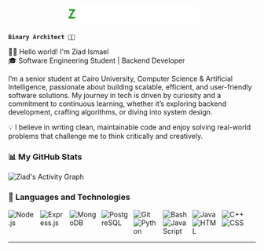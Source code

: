 <p align="center">
    <img src="assets/output-onlinegiftools-ezgif.com-loop-count.gif" />
</p>

**```Binary Architect 👷🏼```**

👨‍💻 Hello world! I'm Ziad Ismael <br>
🎓 Software Engineering Student | Backend Developer

I’m a senior student at Cairo University, Computer Science & Artificial Intelligence, passionate about building scalable, efficient, and user-friendly software solutions.
My journey in tech is driven by curiosity and a commitment to continuous learning, whether it’s exploring backend development, crafting algorithms, or diving into system design.

💡 I believe in writing clean, maintainable code and enjoy solving real-world problems that challenge me to think critically and creatively.

### 📊 My GitHub Stats
![Ziad's Activity Graph](https://github-readme-activity-graph.vercel.app/graph?username=ziadismael&theme=tokyo-night&custom_title=Ziad's%20Coding%20Journey&hide_border=true)

### 🧰 Languages and Technologies

<img align="left" alt="Node.js" width="55px" style="padding-right:10px;" src="https://cdn.jsdelivr.net/gh/devicons/devicon@latest/icons/nodejs/nodejs-original-wordmark.svg" />
<img align="left" alt="Express.js" width="50px" style="padding-right:10px;" src="https://icongr.am/devicon/express-original.svg?size=128&color=ffffff" />
<img align="left" alt="MongoDB" width="55px" style="padding-right:10px;" src="https://cdn.jsdelivr.net/gh/devicons/devicon@latest/icons/mongodb/mongodb-plain-wordmark.svg" />
<img align="left" alt="PostgreSQL" width="55px" style="padding-right:10px;" src="https://cdn.jsdelivr.net/gh/devicons/devicon@latest/icons/postgresql/postgresql-plain-wordmark.svg" />
<img align="left" alt="Git" width="50px" style="padding-right:10px;" src="https://cdn.jsdelivr.net/gh/devicons/devicon/icons/git/git-original.svg" />
<img align="left" alt="Bash" width="50px" style="padding-right:10px;" src="https://cdn.jsdelivr.net/gh/devicons/devicon@latest/icons/bash/bash-original.svg" />
<img align="left" alt="Java" width="50px" style="padding-right:10px;" src="https://cdn.jsdelivr.net/gh/devicons/devicon/icons/java/java-original.svg"/>
<img align="left" alt="C++" width="50px" style="padding-right:10px;" src="https://cdn.jsdelivr.net/gh/devicons/devicon@latest/icons/cplusplus/cplusplus-original.svg" />
<img align="left" alt="Python" width="50px" style="padding-right:10px;" src="https://cdn.jsdelivr.net/gh/devicons/devicon/icons/python/python-plain.svg" />
<img align="left" alt="JavaScript" width="50px" style="padding-right:10px;" src="https://cdn.jsdelivr.net/gh/devicons/devicon/icons/javascript/javascript-plain.svg" />
<img align="left" alt="HTML" width="50px" style="padding-right:10px;" src="https://cdn.jsdelivr.net/gh/devicons/devicon/icons/html5/html5-plain.svg"/>
<img align="left" alt="CSS" width="50px" style="padding-right:10px;" src="https://cdn.jsdelivr.net/gh/devicons/devicon/icons/css3/css3-plain.svg" />

          
          
          
<br> <br> <br> <hr>
